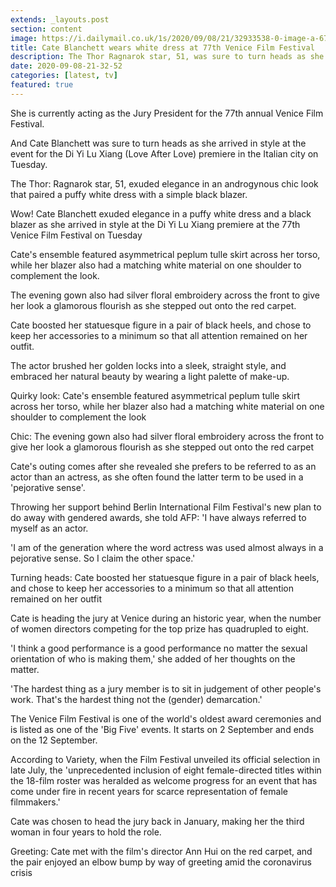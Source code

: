 ```yaml
---
extends: _layouts.post
section: content
image: https://i.dailymail.co.uk/1s/2020/09/08/21/32933538-0-image-a-67_1599596069472.jpg 
title: Cate Blanchett wears white dress at 77th Venice Film Festival 
description: The Thor Ragnarok star, 51, was sure to turn heads as she arrived in style at the event for the Di Yi Lu Xiang (Love After Love) screening in the Italian city on Tuesday. 
date: 2020-09-08-21-32-52 
categories: [latest, tv] 
featured: true 
--- 
```

She is currently acting as the Jury President for the 77th annual Venice Film Festival.

And Cate Blanchett was sure to turn heads as she arrived in style at the event for the Di Yi Lu Xiang (Love After Love) premiere in the Italian city on Tuesday.

The Thor: Ragnarok star, 51, exuded elegance in an androgynous chic look that paired a puffy white dress with a simple black blazer.

Wow! Cate Blanchett exuded elegance in a puffy white dress and a black blazer as she arrived in style at the Di Yi Lu Xiang premiere at the 77th Venice Film Festival on Tuesday

Cate's ensemble featured asymmetrical peplum tulle skirt across her torso, while her blazer also had a matching white material on one shoulder to complement the look.

The evening gown also had silver floral embroidery across the front to give her look a glamorous flourish as she stepped out onto the red carpet.

Cate boosted her statuesque figure in a pair of black heels, and chose to keep her accessories to a minimum so that all attention remained on her outfit. 

The actor brushed her golden locks into a sleek, straight style, and embraced her natural beauty by wearing a light palette of make-up. 

Quirky look: Cate's ensemble featured asymmetrical peplum tulle skirt across her torso, while her blazer also had a matching white material on one shoulder to complement the look

Chic: The evening gown also had silver floral embroidery across the front to give her look a glamorous flourish as she stepped out onto the red carpet

Cate's outing comes after she revealed she prefers to be referred to as an actor than an actress, as she often found the latter term to be used in a 'pejorative sense'. 

Throwing her support behind Berlin International Film Festival's new plan to do away with gendered awards, she told AFP: 'I have always referred to myself as an actor. 

'I am of the generation where the word actress was used almost always in a pejorative sense. So I claim the other space.' 

Turning heads: Cate boosted her statuesque figure in a pair of black heels, and chose to keep her accessories to a minimum so that all attention remained on her outfit

Cate is heading the jury at Venice during an historic year, when the number of women directors competing for the top prize has quadrupled to eight.

'I think a good performance is a good performance no matter the sexual orientation of who is making them,' she added of her thoughts on the matter.

'The hardest thing as a jury member is to sit in judgement of other people's work. That's the hardest thing not the (gender) demarcation.' 

The Venice Film Festival is one of the world's oldest award ceremonies and is listed as one of the 'Big Five' events. It starts on 2 September and ends on the 12 September.

According to Variety, when the Film Festival unveiled its official selection in late July, the 'unprecedented inclusion of eight female-directed titles within the 18-film roster was heralded as welcome progress for an event that has come under fire in recent years for scarce representation of female filmmakers.'

Cate was chosen to head the jury back in January, making her the third woman in four years to hold the role.

Greeting: Cate met with the film's director Ann Hui on the red carpet, and the pair enjoyed an elbow bump by way of greeting amid the coronavirus crisis

